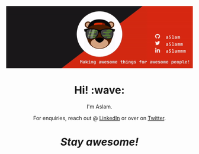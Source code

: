 <a href="a5lam.github.io/devfolio">
<img src="https://github.com/a5lam//a5lam/raw/master/header-banner.gif" />
</a>
<h1 align='center'> Hi! :wave:</h1>
<p align='center'>
I'm Aslam.
</p>
<p align='center'>For enquiries, reach out @ <a href="https://www.linkedin.com/in/aslam-shaikh-2654a6ab">LinkedIn</a> or over on <a href="https://twitter.com/a5lamm">Twitter</a>.</p>

<h1 align='center'><i>Stay awesome!</i></h1>
